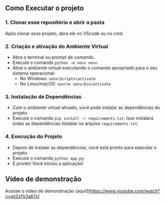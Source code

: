 ## Como Executar o projeto


### 1. Clonar esse repositório e abrir a pasta
Após clonar esse projeto, abra ele no VScode ou no cmd.

### 2. Criação e ativação do Ambiente Virtual
- Abra o terminal ou prompt de comando.
- Execute o comando `python -m venv venv`.
- Ative o ambiente virtual executando o comando apropriado para o seu sistema operacional:
  - No Windows: `venv\Scripts\activate`
  - No Linux/macOS: `source venv/bin/activate`

### 3. Instalação de Dependências
- Com o ambiente virtual ativado, você pode instalar as dependências do projeto.
- Execute o comando `pip install -r requirements.txt`. Isso instalará todas as dependências listadas no arquivo `requirements.txt`.

### 4. Execução do Projeto
- Depois de instalar as dependências, você está pronto para executar o projeto.
- Execute o comando `python app.py`.
- E pronto! Você iniciou a aplicação!

## Vídeo de demonstração

Acesse o vídeo de demonstração (aqui!)[https://www.youtube.com/watch?v=wt2zFk3a87s]
